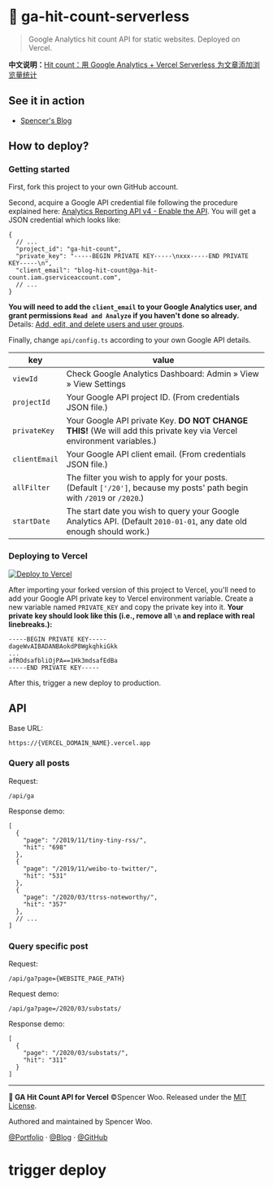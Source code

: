 # 🍐 ga-hit-count-serverless

> Google Analytics hit count API for static websites. Deployed on Vercel.

**中文说明：**[Hit count：用 Google Analytics + Vercel Serverless 为文章添加浏览量统计](https://blog.spencerwoo.com/2020/06/serverless-ga-hit-count-api/)

## See it in action

- [Spencer's Blog](https://blog.spencerwoo.com/)

## How to deploy?

### Getting started

First, fork this project to your own GitHub account.

Second, acquire a Google API credential file following the procedure explained here: [Analytics Reporting API v4 - Enable the API](https://developers.google.com/analytics/devguides/reporting/core/v4/quickstart/service-py#1_enable_the_api). You will get a JSON credential which looks like:

```jsonc
{
  // ...
  "project_id": "ga-hit-count",
  "private_key": "-----BEGIN PRIVATE KEY-----\nxxx-----END PRIVATE KEY-----\n",
  "client_email": "blog-hit-count@ga-hit-count.iam.gserviceaccount.com",
  // ...
}
```

**You will need to add the `client_email` to your Google Analytics user, and grant permissions `Read and Analyze` if you haven't done so already.** Details: [Add, edit, and delete users and user groups](https://support.google.com/analytics/answer/1009702).

Finally, change `api/config.ts` according to your own Google API details.

| key           | value                                                                                                                   |
| ------------- | ----------------------------------------------------------------------------------------------------------------------- |
| `viewId`      | Check Google Analytics Dashboard: Admin » View » View Settings                                                          |
| `projectId`   | Your Google API project ID. (From credentials JSON file.)                                                               |
| `privateKey`  | Your Google API private Key. **DO NOT CHANGE THIS!** (We will add this private key via Vercel environment variables.)   |
| `clientEmail` | Your Google API client email. (From credentials JSON file.)                                                             |
| `allFilter`   | The filter you wish to apply for your posts. (Default `['/20']`, because my posts' path begin with `/2019` or `/2020`.) |
| `startDate`   | The start date you wish to query your Google Analytics API. (Default `2010-01-01`, any date old enough should work.)    |

### Deploying to Vercel

[![Deploy to Vercel](https://vercel.com/button)](https://vercel.com/import/project?template=spencerwooo%2Fga-hit-count-serverless)

After importing your forked version of this project to Vercel, you'll need to add your Google API private key to Vercel environment variable. Create a new variable named `PRIVATE_KEY` and copy the private key into it. **Your private key should look like this (i.e., remove all `\n` and replace with real linebreaks.):**

```
-----BEGIN PRIVATE KEY-----
dageWvAIBADANBAokdP8WgkqhkiGkk
...
afROdsafbliOjPA==1Hk3mdsafEdBa
-----END PRIVATE KEY-----
```

After this, trigger a new deploy to production.

## API

Base URL:

```
https://{VERCEL_DOMAIN_NAME}.vercel.app
```

### Query all posts

Request:

```
/api/ga
```

Response demo:

```jsonc
[
  {
    "page": "/2019/11/tiny-tiny-rss/",
    "hit": "698"
  },
  {
    "page": "/2019/11/weibo-to-twitter/",
    "hit": "531"
  },
  {
    "page": "/2020/03/ttrss-noteworthy/",
    "hit": "357"
  },
  // ...
]
```

### Query specific post

Request:

```
/api/ga?page={WEBSITE_PAGE_PATH}
```

Request demo:

```
/api/ga?page=/2020/03/substats/
```

Response demo:

```jsonc
[
  {
    "page": "/2020/03/substats/",
    "hit": "311"
  }
]
```

---

**🍐 GA Hit Count API for Vercel** ©Spencer Woo. Released under the [MIT License](LICENSE).

Authored and maintained by Spencer Woo.

[@Portfolio](https://spencerwoo.com/) · [@Blog](https://blog.spencerwoo.com/) · [@GitHub](https://github.com/spencerwooo)

# trigger deploy
